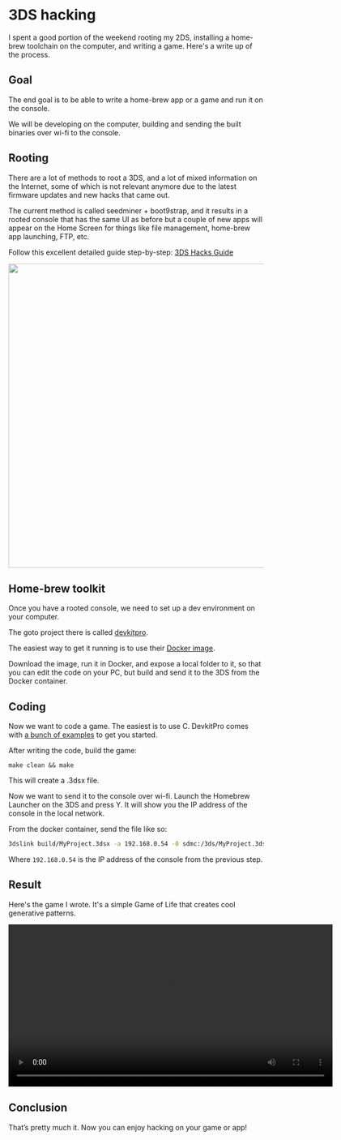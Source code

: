 # 3DS hacking

I spent a good portion of the weekend rooting my 2DS, installing a home-brew toolchain on the computer, and writing a game.
Here's a write up of the process.

## Goal
The end goal is to be able to write a home-brew app or a game and run it on the console.

We will be developing on the computer, building and sending the built binaries over wi-fi to the console.

## Rooting

There are a lot of methods to root a 3DS, and a lot of mixed information on the Internet, some of which is not relevant anymore due to the latest firmware updates and new hacks that came out.

The current method is called seedminer + boot9strap, and it results in a rooted console that has the same UI as before but a couple of new apps will appear on the Home Screen for things like file management, home-brew app launching, FTP, etc.

Follow this excellent detailed guide step-by-step: [3DS Hacks Guide](https://3ds.hacks.guide/)

<img src="https://user-images.githubusercontent.com/381895/212480538-0b846d07-387e-41fd-8164-85ab1a08089f.jpeg" width="600" />

## Home-brew toolkit

Once you have a rooted console, we need to set up a dev environment on your computer.

The goto project there is called [devkitpro](http://devkitpro.org).

The easiest way to get it running is to use their [Docker image](https://hub.docker.com/r/devkitpro/devkitarm).

Download the image, run it in Docker, and expose a local folder to it, so that you can edit the code on your PC, but build and send it to the 3DS from the Docker container.

## Coding

Now we want to code a game. The easiest is to use C. DevkitPro comes with [a bunch of examples](https://github.com/devkitPro/3ds-examples) to get you started.

After writing the code, build the game:

```
make clean && make
```

This will create a .3dsx file.

Now we want to send it to the console over wi-fi. Launch the Homebrew Launcher on the 3DS and press Y. It will show you the IP address of the console in the local network.

From the docker container, send the file like so:

```bash
3dslink build/MyProject.3dsx -a 192.168.0.54 -0 sdmc:/3ds/MyProject.3dsx
```

Where `192.168.0.54` is the IP address of the console from the previous step.

## Result
Here's the game I wrote. It's a simple Game of Life that creates cool generative patterns.

<video controls="controls" src="https://user-images.githubusercontent.com/381895/213908522-c846f8d0-b8cd-404a-8323-84ae68f3f249.mov
" width="640" />

## Conclusion

That’s pretty much it. Now you can enjoy hacking on your game or app!
